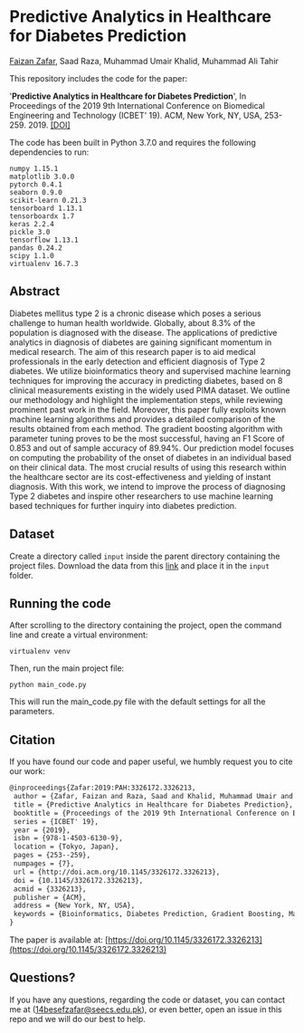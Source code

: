 # Predictive Analytics in Healthcare for Diabetes Prediction

[Faizan Zafar](https://faizanzafar40.github.io/), Saad Raza, Muhammad Umair Khalid, Muhammad Ali Tahir 

This repository includes the code for the paper:

'**Predictive Analytics in Healthcare for Diabetes Prediction**', In Proceedings of the 2019 9th International Conference on Biomedical Engineering and Technology (ICBET' 19). ACM, New York, NY, USA, 253-259. 2019. [[DOI]](https://doi.org/10.1145/3326172.3326213)

The code has been built in Python 3.7.0 and requires the following dependencies to run:
```
numpy 1.15.1
matplotlib 3.0.0
pytorch 0.4.1
seaborn 0.9.0
scikit-learn 0.21.3
tensorboard 1.13.1
tensorboardx 1.7
keras 2.2.4
pickle 3.0
tensorflow 1.13.1
pandas 0.24.2
scipy 1.1.0
virtualenv 16.7.3
```

## Abstract

Diabetes mellitus type 2 is a chronic disease which poses a serious challenge to human health worldwide. Globally, about 8.3% of the population is diagnosed with the disease. The applications of predictive analytics in diagnosis of diabetes are gaining significant momentum in medical research. The aim of this research paper is to aid medical professionals in the early detection and efficient diagnosis of Type 2 diabetes. We utilize bioinformatics theory and supervised machine learning techniques for improving the accuracy in predicting diabetes, based on 8 clinical measurements existing in the widely used PIMA dataset. We outline our methodology and highlight the implementation steps, while reviewing prominent past work in the field. Moreover, this paper fully exploits known machine learning algorithms and provides a detailed comparison of the results obtained from each method. The gradient boosting algorithm with parameter tuning proves to be the most successful, having an F1 Score of 0.853 and out of sample accuracy of 89.94%. Our prediction model focuses on computing the probability of the onset of diabetes in an individual based on their clinical data. The most crucial results of using this research within the healthcare sector are its cost-effectiveness and yielding of instant diagnosis. With this work, we intend to improve the process of diagnosing Type 2 diabetes and inspire other researchers to use machine learning based techniques for further inquiry into diabetes prediction.

 
## Dataset

Create a directory called `input` inside the parent directory containing the project files. Download the data from this 
[link](https://www.kaggle.com/uciml/pima-indians-diabetes-database) and place it in the `input` folder.

## Running the code

After scrolling to the directory containing the project, open the command line and create a virtual environment:

```
virtualenv venv
```

Then, run the main project file:

```
python main_code.py
```

This will run the main_code.py file with the default settings for all the parameters.

## Citation

If you have found our code and paper useful, we humbly request you to cite our work:
```tex
@inproceedings{Zafar:2019:PAH:3326172.3326213,
 author = {Zafar, Faizan and Raza, Saad and Khalid, Muhammad Umair and Tahir, Muhammad Ali},
 title = {Predictive Analytics in Healthcare for Diabetes Prediction},
 booktitle = {Proceedings of the 2019 9th International Conference on Biomedical Engineering and Technology},
 series = {ICBET' 19},
 year = {2019},
 isbn = {978-1-4503-6130-9},
 location = {Tokyo, Japan},
 pages = {253--259},
 numpages = {7},
 url = {http://doi.acm.org/10.1145/3326172.3326213},
 doi = {10.1145/3326172.3326213},
 acmid = {3326213},
 publisher = {ACM},
 address = {New York, NY, USA},
 keywords = {Bioinformatics, Diabetes Prediction, Gradient Boosting, Machine Learning},
} 

```

The paper is available at: [https://doi.org/10.1145/3326172.3326213](https://doi.org/10.1145/3326172.3326213)

## Questions?

If you have any questions, regarding the code or dataset, you can contact me at (14besefzafar@seecs.edu.pk), or even better, open an issue in this repo and we will do our best to help.
